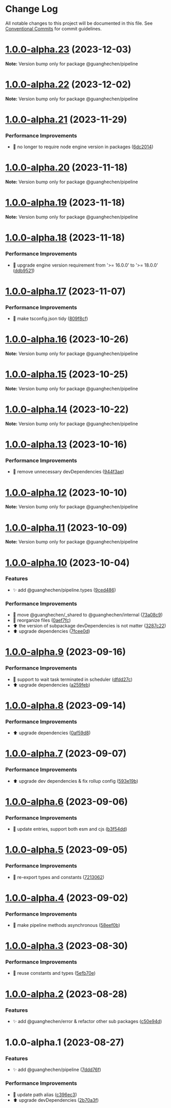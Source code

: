 # Change Log

All notable changes to this project will be documented in this file.
See [Conventional Commits](https://conventionalcommits.org) for commit guidelines.

# [1.0.0-alpha.23](https://github.com/guanghechen/sora/compare/@guanghechen/pipeline@1.0.0-alpha.22...@guanghechen/pipeline@1.0.0-alpha.23) (2023-12-03)

**Note:** Version bump only for package @guanghechen/pipeline





# [1.0.0-alpha.22](https://github.com/guanghechen/sora/compare/@guanghechen/pipeline@1.0.0-alpha.21...@guanghechen/pipeline@1.0.0-alpha.22) (2023-12-02)

**Note:** Version bump only for package @guanghechen/pipeline





# [1.0.0-alpha.21](https://github.com/guanghechen/sora/compare/@guanghechen/pipeline@1.0.0-alpha.20...@guanghechen/pipeline@1.0.0-alpha.21) (2023-11-29)


### Performance Improvements

* 🔧 no longer to require node engine version in packages ([6dc2014](https://github.com/guanghechen/sora/commit/6dc2014122dd44bcadc893e2ee98697265e7d61e))





# [1.0.0-alpha.20](https://github.com/guanghechen/sora/compare/@guanghechen/pipeline@1.0.0-alpha.19...@guanghechen/pipeline@1.0.0-alpha.20) (2023-11-18)

**Note:** Version bump only for package @guanghechen/pipeline





# [1.0.0-alpha.19](https://github.com/guanghechen/sora/compare/@guanghechen/pipeline@1.0.0-alpha.18...@guanghechen/pipeline@1.0.0-alpha.19) (2023-11-18)

**Note:** Version bump only for package @guanghechen/pipeline





# [1.0.0-alpha.18](https://github.com/guanghechen/sora/compare/@guanghechen/pipeline@1.0.0-alpha.17...@guanghechen/pipeline@1.0.0-alpha.18) (2023-11-18)


### Performance Improvements

* 🔧 upgrade engine version requirement from '>= 16.0.0' to '>= 18.0.0' ([ddb9521](https://github.com/guanghechen/sora/commit/ddb9521b529b2ca838554794339b9e27ac80b8aa))





# [1.0.0-alpha.17](https://github.com/guanghechen/sora/compare/@guanghechen/pipeline@1.0.0-alpha.16...@guanghechen/pipeline@1.0.0-alpha.17) (2023-11-07)


### Performance Improvements

* 🔧 make tsconfig.json tidy ([809f8cf](https://github.com/guanghechen/sora/commit/809f8cf6b18da2d8fbba1566a5f4a783b52683da))





# [1.0.0-alpha.16](https://github.com/guanghechen/sora/compare/@guanghechen/pipeline@1.0.0-alpha.15...@guanghechen/pipeline@1.0.0-alpha.16) (2023-10-26)

**Note:** Version bump only for package @guanghechen/pipeline





# [1.0.0-alpha.15](https://github.com/guanghechen/sora/compare/@guanghechen/pipeline@1.0.0-alpha.14...@guanghechen/pipeline@1.0.0-alpha.15) (2023-10-25)

**Note:** Version bump only for package @guanghechen/pipeline





# [1.0.0-alpha.14](https://github.com/guanghechen/sora/compare/@guanghechen/pipeline@1.0.0-alpha.13...@guanghechen/pipeline@1.0.0-alpha.14) (2023-10-22)

**Note:** Version bump only for package @guanghechen/pipeline





# [1.0.0-alpha.13](https://github.com/guanghechen/sora/compare/@guanghechen/pipeline@1.0.0-alpha.12...@guanghechen/pipeline@1.0.0-alpha.13) (2023-10-16)


### Performance Improvements

* 🔧 remove unnecessary devDependencies ([944f3ae](https://github.com/guanghechen/sora/commit/944f3aee64e68ce52ca30237c7d0240a82c9c58f))





# [1.0.0-alpha.12](https://github.com/guanghechen/sora/compare/@guanghechen/pipeline@1.0.0-alpha.11...@guanghechen/pipeline@1.0.0-alpha.12) (2023-10-10)

**Note:** Version bump only for package @guanghechen/pipeline





# [1.0.0-alpha.11](https://github.com/guanghechen/sora/compare/@guanghechen/pipeline@1.0.0-alpha.10...@guanghechen/pipeline@1.0.0-alpha.11) (2023-10-09)

**Note:** Version bump only for package @guanghechen/pipeline





# [1.0.0-alpha.10](https://github.com/guanghechen/sora/compare/@guanghechen/pipeline@1.0.0-alpha.9...@guanghechen/pipeline@1.0.0-alpha.10) (2023-10-04)


### Features

* ✨ add @guanghechen/pipeline.types ([9ced486](https://github.com/guanghechen/sora/commit/9ced486ad6ad5598968701c87588fe94b4012e9e))


### Performance Improvements

* :truck:  move @guanghechen/_shared to @guanghechen/internal ([73a08c9](https://github.com/guanghechen/sora/commit/73a08c918d5bf1eeb3c6daa69dc50169198b77bf))
* 🎨 reorganize files ([0aef7fc](https://github.com/guanghechen/sora/commit/0aef7fce0cca25b2f4c40ba5881a37cdd1bcb40f))
* ⬆️ the version of subpackage devDependencies is not matter ([3287c22](https://github.com/guanghechen/sora/commit/3287c22fb150af6620c1c9f6f4b186498aea815b))
* ⬆️ upgrade dependencies ([7fcee0d](https://github.com/guanghechen/sora/commit/7fcee0de7b515b1cc9e18758c2be1f38a7374cfb))





# [1.0.0-alpha.9](https://github.com/guanghechen/sora/compare/@guanghechen/pipeline@1.0.0-alpha.8...@guanghechen/pipeline@1.0.0-alpha.9) (2023-09-16)


### Performance Improvements

* 🎨 support to wait task terminated in scheduler ([dfdd27c](https://github.com/guanghechen/sora/commit/dfdd27c3aa7368121873879929e6abd00a031a67))
* ⬆️ upgrade dependencies ([a259feb](https://github.com/guanghechen/sora/commit/a259feba5933148a34e4f498c9b883a5f87b7b50))





# [1.0.0-alpha.8](https://github.com/guanghechen/sora/compare/@guanghechen/pipeline@1.0.0-alpha.7...@guanghechen/pipeline@1.0.0-alpha.8) (2023-09-14)


### Performance Improvements

* ⬆️ upgrade dependencies ([0af59d8](https://github.com/guanghechen/sora/commit/0af59d85d8c2c514f57e5289e87f0a3cbb6ab5ab))





# [1.0.0-alpha.7](https://github.com/guanghechen/sora/compare/@guanghechen/pipeline@1.0.0-alpha.6...@guanghechen/pipeline@1.0.0-alpha.7) (2023-09-07)


### Performance Improvements

* ⬆️ upgrade dev dependencies & fix rollup config ([593e19b](https://github.com/guanghechen/sora/commit/593e19bf68c159ec4f9f5d34a567c832997b5055))





# [1.0.0-alpha.6](https://github.com/guanghechen/sora/compare/@guanghechen/pipeline@1.0.0-alpha.5...@guanghechen/pipeline@1.0.0-alpha.6) (2023-09-06)


### Performance Improvements

* 🔧 update entries, support both esm and cjs ([b3f54dd](https://github.com/guanghechen/sora/commit/b3f54dde89d3b079c422e062cef795194482e165))





# [1.0.0-alpha.5](https://github.com/guanghechen/sora/compare/@guanghechen/pipeline@1.0.0-alpha.4...@guanghechen/pipeline@1.0.0-alpha.5) (2023-09-05)


### Performance Improvements

* 🎨 re-export types and constants ([7213062](https://github.com/guanghechen/sora/commit/721306218d253c3dad6549f145cf51c81e86d9ad))





# [1.0.0-alpha.4](https://github.com/guanghechen/sora/compare/@guanghechen/pipeline@1.0.0-alpha.3...@guanghechen/pipeline@1.0.0-alpha.4) (2023-09-02)


### Performance Improvements

* 🎨 make pipeline methods asynchronous ([58eef0b](https://github.com/guanghechen/sora/commit/58eef0b9ddc1a09714d9a63e3f5063752b4ec73a))





# [1.0.0-alpha.3](https://github.com/guanghechen/sora/compare/@guanghechen/pipeline@1.0.0-alpha.2...@guanghechen/pipeline@1.0.0-alpha.3) (2023-08-30)


### Performance Improvements

* 🎨 reuse constants and types ([5efb70e](https://github.com/guanghechen/sora/commit/5efb70e6df130dc870ccb5add632291dcbd94809))





# [1.0.0-alpha.2](https://github.com/guanghechen/sora/compare/@guanghechen/pipeline@1.0.0-alpha.1...@guanghechen/pipeline@1.0.0-alpha.2) (2023-08-28)


### Features

* ✨ add @guanghechen/error & refactor other sub packages ([c50e94d](https://github.com/guanghechen/sora/commit/c50e94de4b9e6d7fd635c10e202eb8bdc4f4f8dd))





# 1.0.0-alpha.1 (2023-08-27)


### Features

* ✨ add @guanghechen/pipeline ([7ddd76f](https://github.com/guanghechen/sora/commit/7ddd76fcb108a9151bfaec55096710c1aa523bbf))


### Performance Improvements

* 🔧 update path alias ([c396ec3](https://github.com/guanghechen/sora/commit/c396ec3316b2b19a69ba0234cc7a9d86edd9fac2))
* ⬆️ upgrade devDependencies ([2b70a3f](https://github.com/guanghechen/sora/commit/2b70a3f5b895ed51de035b962d843661475663d6))
